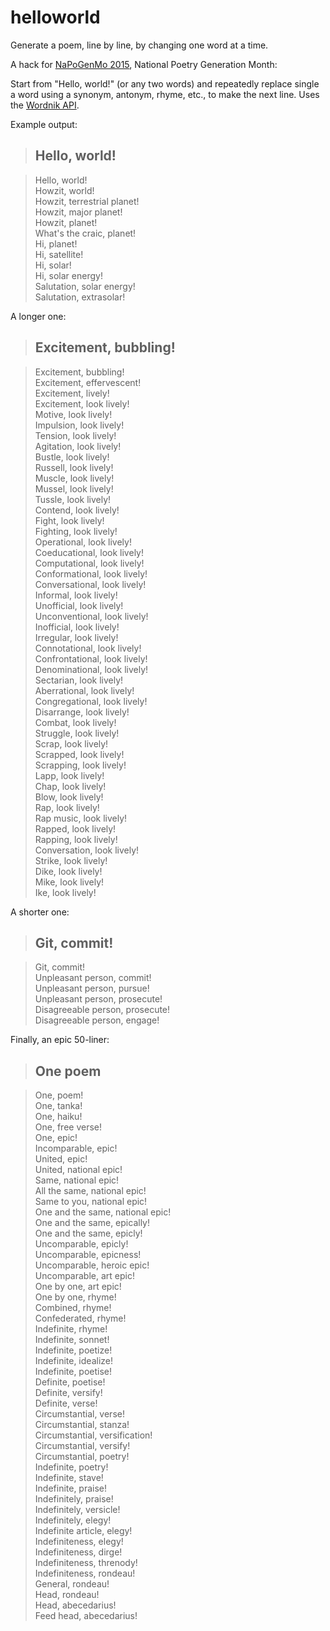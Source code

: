 # helloworld

Generate a poem, line by line, by changing one word at a time.

A hack for [NaPoGenMo 2015](https://github.com/NaPoGenMo/NaPoGenMo2015), National Poetry Generation Month:

Start from "Hello, world!" (or any two words) and repeatedly replace single a word using a synonym, antonym, rhyme, etc., to make the next line. Uses the [Wordnik API](http://developer.wordnik.com/).

Example output:

> ## Hello, world!

> Hello, world!  
Howzit, world!  
Howzit, terrestrial planet!  
Howzit, major planet!  
Howzit, planet!  
What's the craic, planet!  
Hi, planet!  
Hi, satellite!  
Hi, solar!  
Hi, solar energy!  
Salutation, solar energy!  
Salutation, extrasolar!  

A longer one:

> ## Excitement, bubbling!  

> Excitement, bubbling!  
Excitement, effervescent!  
Excitement, lively!  
Excitement, look lively!  
Motive, look lively!  
Impulsion, look lively!  
Tension, look lively!  
Agitation, look lively!  
Bustle, look lively!  
Russell, look lively!  
Muscle, look lively!  
Mussel, look lively!  
Tussle, look lively!  
Contend, look lively!  
Fight, look lively!  
Fighting, look lively!  
Operational, look lively!  
Coeducational, look lively!  
Computational, look lively!  
Conformational, look lively!  
Conversational, look lively!  
Informal, look lively!  
Unofficial, look lively!  
Unconventional, look lively!  
Inofficial, look lively!  
Irregular, look lively!  
Connotational, look lively!  
Confrontational, look lively!  
Denominational, look lively!  
Sectarian, look lively!  
Aberrational, look lively!  
Congregational, look lively!  
Disarrange, look lively!  
Combat, look lively!  
Struggle, look lively!  
Scrap, look lively!  
Scrapped, look lively!  
Scrapping, look lively!  
Lapp, look lively!  
Chap, look lively!  
Blow, look lively!  
Rap, look lively!  
Rap music, look lively!  
Rapped, look lively!  
Rapping, look lively!  
Conversation, look lively!  
Strike, look lively!  
Dike, look lively!  
Mike, look lively!  
Ike, look lively!  

A shorter one:

> ## Git, commit!  

> Git, commit!  
Unpleasant person, commit!  
Unpleasant person, pursue!  
Unpleasant person, prosecute!  
Disagreeable person, prosecute!  
Disagreeable person, engage!  

Finally, an epic 50-liner:

> ## One poem

> One, poem!  
One, tanka!  
One, haiku!  
One, free verse!  
One, epic!  
Incomparable, epic!  
United, epic!  
United, national epic!  
Same, national epic!  
All the same, national epic!  
Same to you, national epic!  
One and the same, national epic!  
One and the same, epically!  
One and the same, epicly!  
Uncomparable, epicly!  
Uncomparable, epicness!  
Uncomparable, heroic epic!  
Uncomparable, art epic!  
One by one, art epic!  
One by one, rhyme!  
Combined, rhyme!  
Confederated, rhyme!  
Indefinite, rhyme!  
Indefinite, sonnet!  
Indefinite, poetize!  
Indefinite, idealize!  
Indefinite, poetise!  
Definite, poetise!  
Definite, versify!  
Definite, verse!  
Circumstantial, verse!  
Circumstantial, stanza!  
Circumstantial, versification!  
Circumstantial, versify!  
Circumstantial, poetry!  
Indefinite, poetry!  
Indefinite, stave!  
Indefinite, praise!  
Indefinitely, praise!  
Indefinitely, versicle!  
Indefinitely, elegy!  
Indefinite article, elegy!  
Indefiniteness, elegy!  
Indefiniteness, dirge!  
Indefiniteness, threnody!  
Indefiniteness, rondeau!  
General, rondeau!  
Head, rondeau!  
Head, abecedarius!  
Feed head, abecedarius!  
